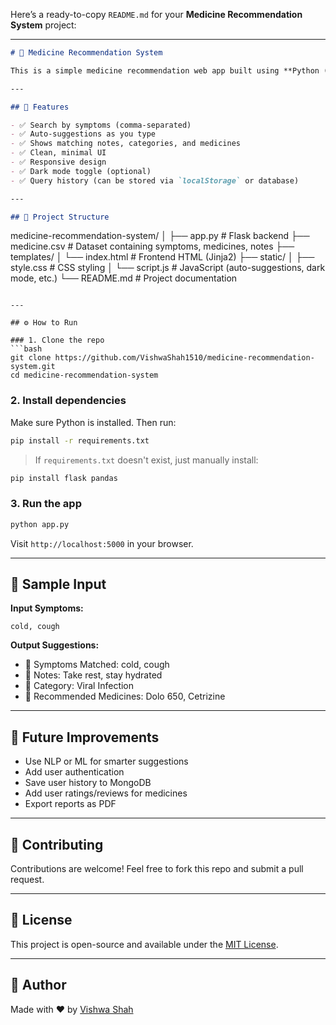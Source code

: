 Here’s a ready-to-copy `README.md` for your **Medicine Recommendation System** project:

---

```markdown
# 💊 Medicine Recommendation System

This is a simple medicine recommendation web app built using **Python (Flask)** and **Pandas**, which recommends suitable medicines based on user-input symptoms.

---

## 🚀 Features

- ✅ Search by symptoms (comma-separated)
- ✅ Auto-suggestions as you type
- ✅ Shows matching notes, categories, and medicines
- ✅ Clean, minimal UI
- ✅ Responsive design
- ✅ Dark mode toggle (optional)
- ✅ Query history (can be stored via `localStorage` or database)

---

## 📁 Project Structure

```

medicine-recommendation-system/
│
├── app.py                  # Flask backend
├── medicine.csv            # Dataset containing symptoms, medicines, notes
├── templates/
│   └── index.html          # Frontend HTML (Jinja2)
├── static/
│   ├── style.css           # CSS styling
│   └── script.js           # JavaScript (auto-suggestions, dark mode, etc.)
└── README.md               # Project documentation

````

---

## ⚙️ How to Run

### 1. Clone the repo
```bash
git clone https://github.com/VishwaShah1510/medicine-recommendation-system.git
cd medicine-recommendation-system
````

### 2. Install dependencies

Make sure Python is installed. Then run:

```bash
pip install -r requirements.txt
```

> If `requirements.txt` doesn't exist, just manually install:

```bash
pip install flask pandas
```

### 3. Run the app

```bash
python app.py
```

Visit `http://localhost:5000` in your browser.

---

## 🧪 Sample Input

**Input Symptoms:**

```
cold, cough
```

**Output Suggestions:**

* 🤧 Symptoms Matched: cold, cough
* 📝 Notes: Take rest, stay hydrated
* 🧬 Category: Viral Infection
* 💊 Recommended Medicines: Dolo 650, Cetrizine

---

## 🧠 Future Improvements

* Use NLP or ML for smarter suggestions
* Add user authentication
* Save user history to MongoDB
* Add user ratings/reviews for medicines
* Export reports as PDF

---

## 🤝 Contributing

Contributions are welcome! Feel free to fork this repo and submit a pull request.

---

## 📄 License

This project is open-source and available under the [MIT License](LICENSE).

---

## 🙌 Author

Made with ❤️ by [Vishwa Shah](https://github.com/VishwaShah1510)


